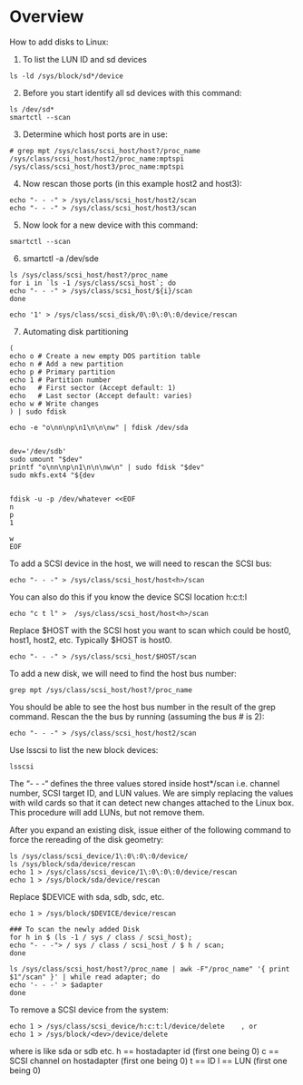 Overview
========

How to add disks to Linux: 

1. To list the LUN ID and sd devices 
```
ls -ld /sys/block/sd*/device
```

2. Before you start identify all sd devices with this command:
```
ls /dev/sd*
smartctl --scan
``` 
 
3. Determine which host ports are in use:
```
# grep mpt /sys/class/scsi_host/host?/proc_name
/sys/class/scsi_host/host2/proc_name:mptspi 
/sys/class/scsi_host/host3/proc_name:mptspi 
```

4. Now rescan those ports (in this example host2 and host3): 
```
echo "- - -" > /sys/class/scsi_host/host2/scan 
echo "- - -" > /sys/class/scsi_host/host3/scan 
```

5. Now look for a new device with this command:
```
smartctl --scan
```
 
6. smartctl -a /dev/sde 

```
ls /sys/class/scsi_host/host?/proc_name 
for i in `ls ‐1 /sys/class/scsi_host`; do 
echo "‐ ‐ ‐" > /sys/class/scsi_host/${i}/scan 
done 

echo '1' > /sys/class/scsi_disk/0\:0\:0\:0/device/rescan 
```
7. Automating disk partitioning

```
(
echo o # Create a new empty DOS partition table
echo n # Add a new partition
echo p # Primary partition
echo 1 # Partition number
echo   # First sector (Accept default: 1)
echo   # Last sector (Accept default: varies)
echo w # Write changes
) | sudo fdisk

echo -e "o\nn\np\n1\n\n\nw" | fdisk /dev/sda


dev='/dev/sdb'
sudo umount "$dev"
printf "o\nn\np\n1\n\n\nw\n" | sudo fdisk "$dev"
sudo mkfs.ext4 "${dev


fdisk -u -p /dev/whatever <<EOF
n
p
1

w
EOF
```

To add a SCSI device in the host, we will need to rescan the SCSI bus:
```
echo "- - -" > /sys/class/scsi_host/host<h>/scan
```

You can also do this if you know the device SCSI location h:c:t:l
```
echo "c t l" >  /sys/class/scsi_host/host<h>/scan
```

Replace $HOST with the SCSI host you want to scan which could be host0, host1, host2, etc. Typically $HOST is host0.
```
echo "- - -" > /sys/class/scsi_host/$HOST/scan
```

To add a new disk, we will need to find the host bus number:
```
grep mpt /sys/class/scsi_host/host?/proc_name
```

You should be able to see the host bus number in the result of the grep command. Rescan the the bus by running (assuming the bus # is 2):
```
echo "- - -" > /sys/class/scsi_host/host2/scan
```

Use lsscsi to list the new block devices:
```
lsscsi
```

The “- - -“ defines the three values stored inside host*/scan i.e. channel number, SCSI target ID, and LUN values. We are simply replacing the values with wild cards so that it can detect new changes attached to the Linux box. This procedure will add LUNs, but not remove them.

After you expand an existing disk, issue either of the following command to force the rereading of the disk geometry:

```
ls /sys/class/scsi_device/1\:0\:0\:0/device/
ls /sys/block/sda/device/rescan 
echo 1 > /sys/class/scsi_device/1\:0\:0\:0/device/rescan
echo 1 > /sys/block/sda/device/rescan
```

Replace $DEVICE with sda, sdb, sdc, etc.
```
echo 1 > /sys/block/$DEVICE/device/rescan
```

```
### To scan the newly added Disk
for h in $ (ls -1 / sys / class / scsi_host); 
echo "- - -"> / sys / class / scsi_host / $ h / scan; 
done

ls /sys/class/scsi_host/host?/proc_name | awk -F"/proc_name" '{ print $1"/scan" }' | while read adapter; do
echo '- - -' > $adapter
done
```

To remove a SCSI device from the system:
```
echo 1 > /sys/class/scsi_device/h:c:t:l/device/delete    , or
echo 1 > /sys/block/<dev>/device/delete
```

where <dev> is like sda or sdb etc.
h == hostadapter id (first one being 0)
c == SCSI channel on hostadapter (first one being 0)
t == ID
l == LUN (first one being 0)
